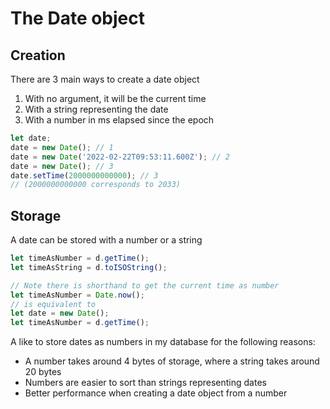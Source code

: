 # The Date object

## Creation

There are 3 main ways to create a date object

1. With no argument, it will be the current time
2. With a string representing the date
3. With a number in ms elapsed since the epoch

```js
let date;
date = new Date(); // 1
date = new Date('2022-02-22T09:53:11.600Z'); // 2
date = new Date(); // 3
date.setTime(2000000000000); // 3
// (2000000000000 corresponds to 2033)
```

## Storage

A date can be stored with a number or a string

```js
let timeAsNumber = d.getTime();
let timeAsString = d.toISOString();

// Note there is shorthand to get the current time as number
let timeAsNumber = Date.now();
// is equivalent to
let date = new Date();
let timeAsNumber = d.getTime();
```

A like to store dates as numbers in my database for the following reasons:

 * A number takes around 4 bytes of storage, where a string takes around 20 bytes
 * Numbers are easier to sort than strings representing dates
 * Better performance when creating a date object from a number
